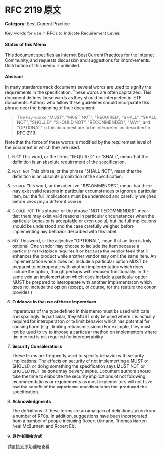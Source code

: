 # RFC 2119 [原文](https://tools.ietf.org/html/rfc2119)

**Category:** Best Current Practice

Key words for use in RFCs to Indicate Requirement Levels

#### Status of this Memo

This document specifies an Internet Best Current Practices for the
Internet Community, and requests discussion and suggestions for
improvements.  Distribution of this memo is unlimited.


#### Abstract

In many standards track documents several words are used to signify
the requirements in the specification.  These words are often
capitalized.  This document defines these words as they should be
interpreted in IETF documents.  Authors who follow these guidelines
should incorporate this phrase near the beginning of their document:

> The key words "MUST", "MUST NOT", "REQUIRED", "SHALL", "SHALL
> NOT", "SHOULD", "SHOULD NOT", "RECOMMENDED",  "MAY", and
> "OPTIONAL" in this document are to be interpreted as described in
> [RFC 2119](https://tools.ietf.org/html/rfc2119).

Note that the force of these words is modified by the requirement
level of the document in which they are used.

1. `MUST` This word, or the terms "REQUIRED" or "SHALL", mean that the
   definition is an absolute requirement of the specification.

2. `MUST NOT` This phrase, or the phrase "SHALL NOT", mean that the
   definition is an absolute prohibition of the specification.

3. `SHOULD` This word, or the adjective "RECOMMENDED", mean that there
   may exist valid reasons in particular circumstances to ignore a
   particular item, but the full implications must be understood and
   carefully weighed before choosing a different course.

4. `SHOULD NOT` This phrase, or the phrase "NOT RECOMMENDED" mean that
   there may exist valid reasons in particular circumstances when the
   particular behavior is acceptable or even useful, but the full
   implications should be understood and the case carefully weighed
   before implementing any behavior described with this label.

5. `MAY` This word, or the adjective "OPTIONAL", mean that an item is
   truly optional.  One vendor may choose to include the item because a
   particular marketplace requires it or because the vendor feels that
   it enhances the product while another vendor may omit the same item.
   An implementation which does not include a particular option MUST be
   prepared to interoperate with another implementation which does
   include the option, though perhaps with reduced functionality. In the
   same vein an implementation which does include a particular option
   MUST be prepared to interoperate with another implementation which
   does not include the option (except, of course, for the feature the
   option provides.)

6. **Guidance in the use of these Imperatives**

   Imperatives of the type defined in this memo must be used with care
   and sparingly.  In particular, they MUST only be used where it is
   actually required for interoperation or to limit behavior which has
   potential for causing harm (e.g., limiting retransmisssions)  For
   example, they must not be used to try to impose a particular method
   on implementors where the method is not required for
   interoperability.

7. **Security Considerations**

   These terms are frequently used to specify behavior with security
   implications.  The effects on security of not implementing a MUST or
   SHOULD, or doing something the specification says MUST NOT or SHOULD
   NOT be done may be very subtle. Document authors should take the time
   to elaborate the security implications of not following
   recommendations or requirements as most implementors will not have
   had the benefit of the experience and discussion that produced the
   specification.

8. **Acknowledgments**

   The definitions of these terms are an amalgam of definitions taken
   from a number of RFCs.  In addition, suggestions have been
   incorporated from a number of people including Robert Ullmann, Thomas
   Narten, Neal McBurnett, and Robert Elz.

9. **原作者聯絡方式**

   請直接到原始連結查看
